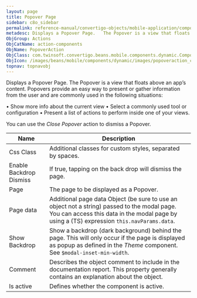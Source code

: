 ```yaml
---
layout: page
title: Popover Page
sidebar: c8o_sidebar
permalink: reference-manual/convertigo-objects/mobile-application/components/action-components/popover-page/
metadesc: Displays a Popover Page.   The Popover is a view that floats above an app’s content. Popovers provide an easy way to present or gather information fro
ObjGroup: Actions
ObjCatName: action-components
ObjName: PopoverAction
ObjClass: com.twinsoft.convertigo.beans.mobile.components.dynamic.ComponentManager$1
ObjIcon: /images/beans/mobile/components/dynamic/images/popoveraction_color_32x32.png
topnav: topnavobj
---
```

Displays a Popover Page. 
 The Popover is a view that floats above an app’s content. Popovers provide an easy way to present or gather information from the user and are commonly used in the following situations:


 • Show more info about the current view
 • Select a commonly used tool or configuration
 • Present a list of actions to perform inside one of your views.

You can use the <i>Close Popover</i> action to dismiss a Popover.

Name | Description 
--- | ---
Css Class | Additional classes for custom styles, separated by spaces.
Enable Backdrop Dismiss | If true, tapping on the back drop will dismiss the page.
Page | The page to be displayed as a Popover.
Page data | Additional page data Object (be sure to use an object not a string) passed to the modal page. You can access this data in the modal page by using a (TS) expression <code>this.navParams.data</code>.
Show Backdrop | Show a backdrop (dark background) behind the page. This will only occur if the page is displayed as popup as defined in the <i>Theme</i> component. See <code>$modal-inset-min-width</code>.
Comment | Describes the object comment to include in the documentation report.  This property generally contains an explanation about the object. 
Is active | Defines whether the component is active. 

